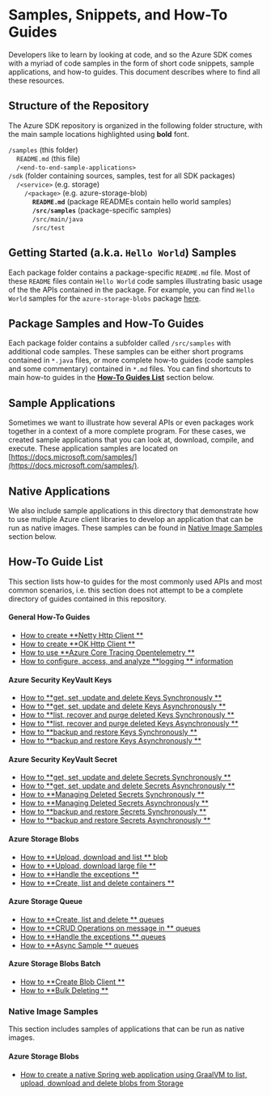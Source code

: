 # Samples, Snippets, and How-To Guides

Developers like to learn by looking at code, and so the Azure SDK comes with a myriad of code samples in the form of
short code snippets, sample applications, and how-to guides. This document describes where to find all these resources.

## Structure of the Repository

The Azure SDK repository is organized in the following folder structure, with the main sample locations highlighted
using **bold** font.

`/samples` (this folder)<br>
&nbsp;&nbsp;&nbsp;&nbsp;`README.md` (this file)<br>
&nbsp;&nbsp;&nbsp;&nbsp;`/<end-to-end-sample-applications>`<br>
`/sdk` (folder containing sources, samples, test for all SDK packages)<br>
&nbsp;&nbsp;&nbsp;&nbsp;`/<service>` (e.g. storage)<br>
&nbsp;&nbsp;&nbsp;&nbsp;&nbsp;&nbsp;&nbsp;&nbsp;`/<package>` (e.g. azure-storage-blob)<br>
&nbsp;&nbsp;&nbsp;&nbsp;&nbsp;&nbsp;&nbsp;&nbsp;&nbsp;&nbsp;&nbsp;&nbsp;**`README.md`** (package READMEs contain hello
world samples)<br>
&nbsp;&nbsp;&nbsp;&nbsp;&nbsp;&nbsp;&nbsp;&nbsp;&nbsp;&nbsp;&nbsp;&nbsp;**`/src/samples`** (package-specific
samples)<br>
&nbsp;&nbsp;&nbsp;&nbsp;&nbsp;&nbsp;&nbsp;&nbsp;&nbsp;&nbsp;&nbsp;&nbsp;`/src/main/java`<br>
&nbsp;&nbsp;&nbsp;&nbsp;&nbsp;&nbsp;&nbsp;&nbsp;&nbsp;&nbsp;&nbsp;&nbsp;`/src/test`<br>

## Getting Started (a.k.a. `Hello World`) Samples

Each package folder contains a package-specific `README.md` file. Most of these `README` files contain `Hello World`
code samples illustrating basic usage of the the APIs contained in the package. For example, you can find `Hello World`
samples for the `azure-storage-blobs`
package [here](https://github.com/Azure/azure-sdk-for-java/blob/main/sdk/storage/azure-storage-blob/README.md#examples).

## Package Samples and How-To Guides

Each package folder contains a subfolder called `/src/samples` with additional code samples. These samples can be either
short programs contained in `*.java` files, or more complete how-to guides (code samples and some commentary) contained
in `*.md` files. You can find shortcuts to main how-to guides in the [**How-To Guides List**](#how-to-guide-list)
section below.

## Sample Applications

Sometimes we want to illustrate how several APIs or even packages work together in a context of a more complete program.
For these cases, we created sample applications that you can look at, download, compile, and execute. These application
samples are located on
[https://docs.microsoft.com/samples/](https://docs.microsoft.com/samples/).

## Native Applications

We also include sample applications in this directory that demonstrate how to use multiple Azure client libraries 
to develop an application that can be run as native images. These samples can be found in [Native Image Samples](#native-image-samples)
section below.

## How-To Guide List

This section lists how-to guides for the most commonly used APIs and most common scenarios, i.e. this section does not
attempt to be a complete directory of guides contained in this repository.

#### General How-To Guides

- [How to create **Netty Http Client
  **](https://github.com/Azure/azure-sdk-for-java/tree/main/sdk/core/azure-core-http-netty#examples)
- [How to create **OK Http Client
  **](https://github.com/Azure/azure-sdk-for-java/tree/main/sdk/core/azure-core-http-okhttp#examples)
- [How to use **Azure Core Tracing Opentelemetry
  **](https://github.com/Azure/azure-sdk-for-java/tree/main/sdk/core/azure-core-tracing-opentelemetry#examples)
- [How to configure, access, and analyze **logging
  ** information](https://learn.microsoft.com/en-us/azure/developer/java/sdk/logging-overview)

#### Azure Security KeyVault Keys

- [How to **get, set, update and delete Keys Synchronously
  **](https://github.com/Azure/azure-sdk-for-java/blob/main/sdk/keyvault/azure-security-keyvault-keys/src/samples/java/com/azure/security/keyvault/keys/HelloWorld.java)
- [How to **get, set, update and delete Keys Asynchronously
  **](https://github.com/Azure/azure-sdk-for-java/blob/main/sdk/keyvault/azure-security-keyvault-keys/src/samples/java/com/azure/security/keyvault/keys/HelloWorldAsync.java)
- [How to **list, recover and purge deleted Keys Synchronously
  **](https://github.com/Azure/azure-sdk-for-java/blob/main/sdk/keyvault/azure-security-keyvault-keys/src/samples/java/com/azure/security/keyvault/keys/ManagingDeletedKeys.java)
- [How to **list, recover and purge deleted Keys Asynchronously
  **](https://github.com/Azure/azure-sdk-for-java/blob/main/sdk/keyvault/azure-security-keyvault-keys/src/samples/java/com/azure/security/keyvault/keys/ManagingDeletedKeysAsync.java)
- [How to **backup and restore Keys Synchronously
  **](https://github.com/Azure/azure-sdk-for-java/blob/main/sdk/keyvault/azure-security-keyvault-keys/src/samples/java/com/azure/security/keyvault/keys/BackupAndRestoreOperations.java)
- [How to **backup and restore Keys Asynchronously
  **](https://github.com/Azure/azure-sdk-for-java/blob/main/sdk/keyvault/azure-security-keyvault-keys/src/samples/java/com/azure/security/keyvault/keys/ManagingDeletedKeysAsync.java)

#### Azure Security KeyVault Secret

- [How to **get, set, update and delete Secrets Synchronously
  **](https://github.com/Azure/azure-sdk-for-java/blob/main/sdk/keyvault/azure-security-keyvault-secrets/src/samples/java/com/azure/security/keyvault/secrets/HelloWorld.java)
- [How to **get, set, update and delete Secrets Asynchronously
  **](https://github.com/Azure/azure-sdk-for-java/blob/main/sdk/keyvault/azure-security-keyvault-secrets/src/samples/java/com/azure/security/keyvault/secrets/HelloWorldAsync.java)
- [How to **Managing Deleted Secrets Synchronously
  **](https://github.com/Azure/azure-sdk-for-java/blob/main/sdk/keyvault/azure-security-keyvault-secrets/src/samples/java/com/azure/security/keyvault/secrets/ManagingDeletedSecrets.java)
- [How to **Managing Deleted Secrets Asynchronously
  **](https://github.com/Azure/azure-sdk-for-java/blob/main/sdk/keyvault/azure-security-keyvault-secrets/src/samples/java/com/azure/security/keyvault/secrets/ManagingDeletedSecretsAsync.java)
- [How to **backup and restore Secrets Synchronously
  **](https://github.com/Azure/azure-sdk-for-java/blob/main/sdk/keyvault/azure-security-keyvault-secrets/src/samples/java/com/azure/security/keyvault/secrets/BackupAndRestoreOperations.java)
- [How to **backup and restore Secrets Asynchronously
  **](https://github.com/Azure/azure-sdk-for-java/blob/main/sdk/keyvault/azure-security-keyvault-secrets/src/samples/java/com/azure/security/keyvault/secrets/BackupAndRestoreOperationsAsync.java)

#### Azure Storage Blobs

- [How to **Upload, download and list
  ** blob](https://github.com/Azure/azure-sdk-for-java/blob/main/sdk/storage/azure-storage-blob/src/samples/java/com/azure/storage/blob/BasicExample.java)
- [How to **Upload, download large file
  **](https://github.com/Azure/azure-sdk-for-java/blob/main/sdk/storage/azure-storage-blob/src/samples/java/com/azure/storage/blob/FileTransferExample.java)
- [How to **Handle the exceptions
  **](https://github.com/Azure/azure-sdk-for-java/blob/main/sdk/storage/azure-storage-blob/src/samples/java/com/azure/storage/blob/StorageErrorHandlingExample.java)
- [How to **Create, list and delete containers
  **](https://github.com/Azure/azure-sdk-for-java/blob/main/sdk/storage/azure-storage-blob/src/samples/java/com/azure/storage/blob/ListContainersExample.java)

#### Azure Storage Queue

- [How to **Create, list and delete
  ** queues](https://github.com/Azure/azure-sdk-for-java/blob/main/sdk/storage/azure-storage-queue/src/samples/java/com/azure/storage/queue/QueueServiceSamples.java)
- [How to **CRUD Operations on message in
  ** queues](https://github.com/Azure/azure-sdk-for-java/blob/main/sdk/storage/azure-storage-queue/src/samples/java/com/azure/storage/queue/MessageSamples.java)
- [How to **Handle the exceptions
  ** queues](https://github.com/Azure/azure-sdk-for-java/blob/main/sdk/storage/azure-storage-queue/src/samples/java/com/azure/storage/queue/QueueExceptionSamples.java)
- [How to **Async Sample
  ** queues](https://github.com/Azure/azure-sdk-for-java/blob/main/sdk/storage/azure-storage-queue/src/samples/java/com/azure/storage/queue/AsyncSamples.java)

#### Azure Storage Blobs Batch

- [How to **Create Blob Client
  **](https://github.com/Azure/azure-sdk-for-java/blob/main/sdk/storage/azure-storage-blob-batch/src/samples/java/com/azure/storage/blob/batch/ReadmeSamples.java)
- [How to **Bulk Deleting
  **](https://github.com/Azure/azure-sdk-for-java/blob/main/sdk/storage/azure-storage-blob-batch/src/samples/java/com/azure/storage/blob/batch/ReadmeSamples.java)

### Native Image Samples

This section includes samples of applications that can be run as native images. 

#### Azure Storage Blobs

- [How to create a native Spring web application using GraalVM to list, upload, download and delete blobs from Storage](https://github.com/Azure/azure-sdk-for-java/blob/main/samples/azure-samples-graalvm-spring-storageexplorer/README.md)

